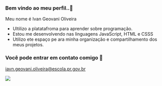 ### Bem vindo ao meu perfil..🥇

Meu nome é Ivan Geovani Oliveira

- Ultilizo a platatafroma para aprender sobre programação.
- Estou me desenvolvendo nas linguagens JavaScript, HTML e CSSS
- Utilizo ete espaço pe ara minha organização e compartilhamento dos meus projetos.

### Você pode entrar em contato comigo 🥇


iavn.geovani.oliveira@escola.pr.gov.br


![](https://media.tenor.com/EkPgKfFQey0AAAAC/mav78aqui%C3%A9corinthians.gif)

